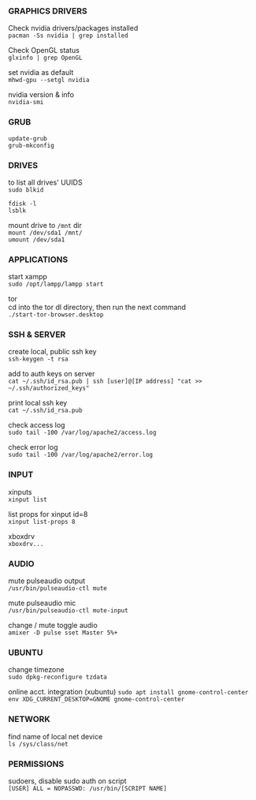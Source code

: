 ### GRAPHICS DRIVERS    

Check nvidia drivers/packages installed   
`pacman -Ss nvidia | grep installed`    
    
Check OpenGL status   
`glxinfo | grep OpenGL`      

set nvidia as default   
`mhwd-gpu --setgl nvidia`   

nvidia version & info   
`nvidia-smi`   

### GRUB    

`update-grub`   
`grub-mkconfig`   

### DRIVES    

to list all drives' UUIDS   
`sudo blkid`   

`fdisk -l`   
`lsblk`   

mount drive to `/mnt` dir   
`mount /dev/sda1 /mnt/`   
`umount /dev/sda1`   

### APPLICATIONS    

start xampp   
`sudo /opt/lampp/lampp start`   

tor   
cd into the tor dl directory, then run the next command   
`./start-tor-browser.desktop`   

### SSH & SERVER    

create local, public ssh key    
`ssh-keygen -t rsa`   

add to auth keys on server   
`cat ~/.ssh/id_rsa.pub | ssh [user]@[IP address] "cat >> ~/.ssh/authorized_keys"`   

print local ssh key   
`cat ~/.ssh/id_rsa.pub`   

check access log   
`sudo tail -100 /var/log/apache2/access.log`   

check error log   
`sudo tail -100 /var/log/apache2/error.log`    

### INPUT    

xinputs   
`xinput list`   

list props for xinput id=8   
`xinput list-props 8`    

xboxdrv   
`xboxdrv...`    

### AUDIO    

mute pulseaudio output   
`/usr/bin/pulseaudio-ctl mute`      

mute pulseaudio mic   
`/usr/bin/pulseaudio-ctl mute-input`   

change / mute toggle audio   
`amixer -D pulse sset Master 5%+`   

### UBUNTU    

change timezone   
`sudo dpkg-reconfigure tzdata`   

online acct. integration (xubuntu)
`sudo apt install gnome-control-center`   
`env XDG_CURRENT_DESKTOP=GNOME gnome-control-center`   

### NETWORK    

find name of local net device   
`ls /sys/class/net`   

### PERMISSIONS    

sudoers, disable sudo auth on script   
`[USER] ALL = NOPASSWD: /usr/bin/[SCRIPT NAME]`   
